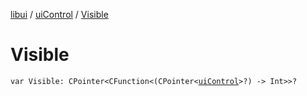 [libui](../README.md) / [uiControl](README.md) / [Visible](-visible.md)

# Visible

`var Visible: CPointer<CFunction<(CPointer<`[`uiControl`](README.md)`>?) -> Int>>?`